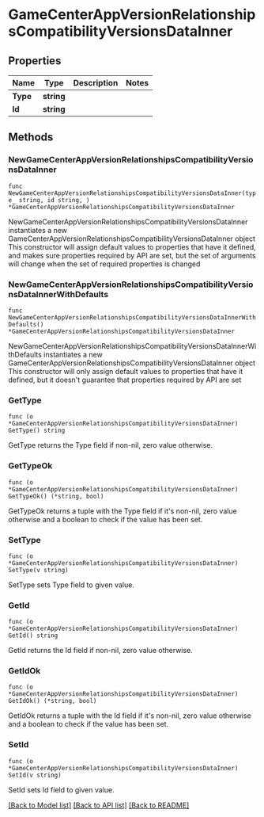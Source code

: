 # GameCenterAppVersionRelationshipsCompatibilityVersionsDataInner

## Properties

Name | Type | Description | Notes
------------ | ------------- | ------------- | -------------
**Type** | **string** |  | 
**Id** | **string** |  | 

## Methods

### NewGameCenterAppVersionRelationshipsCompatibilityVersionsDataInner

`func NewGameCenterAppVersionRelationshipsCompatibilityVersionsDataInner(type_ string, id string, ) *GameCenterAppVersionRelationshipsCompatibilityVersionsDataInner`

NewGameCenterAppVersionRelationshipsCompatibilityVersionsDataInner instantiates a new GameCenterAppVersionRelationshipsCompatibilityVersionsDataInner object
This constructor will assign default values to properties that have it defined,
and makes sure properties required by API are set, but the set of arguments
will change when the set of required properties is changed

### NewGameCenterAppVersionRelationshipsCompatibilityVersionsDataInnerWithDefaults

`func NewGameCenterAppVersionRelationshipsCompatibilityVersionsDataInnerWithDefaults() *GameCenterAppVersionRelationshipsCompatibilityVersionsDataInner`

NewGameCenterAppVersionRelationshipsCompatibilityVersionsDataInnerWithDefaults instantiates a new GameCenterAppVersionRelationshipsCompatibilityVersionsDataInner object
This constructor will only assign default values to properties that have it defined,
but it doesn't guarantee that properties required by API are set

### GetType

`func (o *GameCenterAppVersionRelationshipsCompatibilityVersionsDataInner) GetType() string`

GetType returns the Type field if non-nil, zero value otherwise.

### GetTypeOk

`func (o *GameCenterAppVersionRelationshipsCompatibilityVersionsDataInner) GetTypeOk() (*string, bool)`

GetTypeOk returns a tuple with the Type field if it's non-nil, zero value otherwise
and a boolean to check if the value has been set.

### SetType

`func (o *GameCenterAppVersionRelationshipsCompatibilityVersionsDataInner) SetType(v string)`

SetType sets Type field to given value.


### GetId

`func (o *GameCenterAppVersionRelationshipsCompatibilityVersionsDataInner) GetId() string`

GetId returns the Id field if non-nil, zero value otherwise.

### GetIdOk

`func (o *GameCenterAppVersionRelationshipsCompatibilityVersionsDataInner) GetIdOk() (*string, bool)`

GetIdOk returns a tuple with the Id field if it's non-nil, zero value otherwise
and a boolean to check if the value has been set.

### SetId

`func (o *GameCenterAppVersionRelationshipsCompatibilityVersionsDataInner) SetId(v string)`

SetId sets Id field to given value.



[[Back to Model list]](../README.md#documentation-for-models) [[Back to API list]](../README.md#documentation-for-api-endpoints) [[Back to README]](../README.md)


